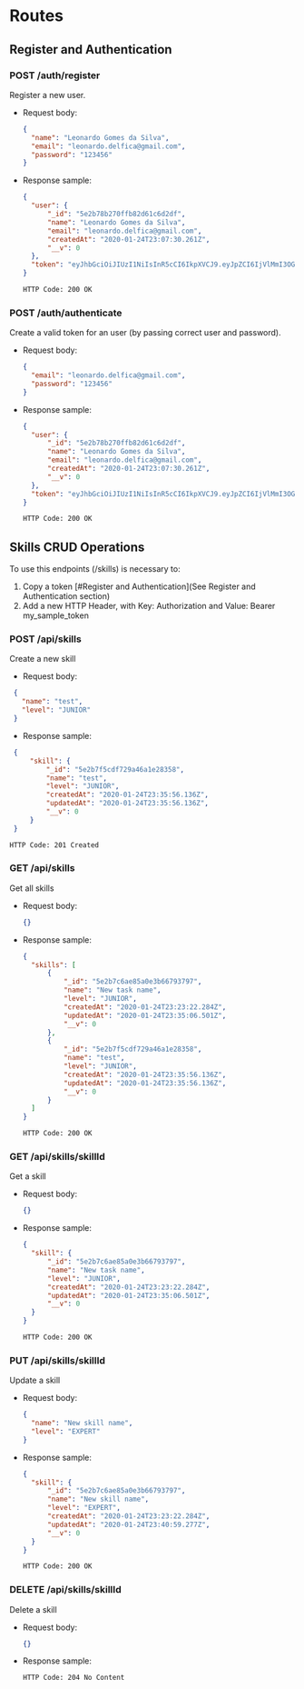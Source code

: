 # Routes

## Register and Authentication

### POST /auth/register

Register a new user.

- Request body:

    ````json
    {
      "name": "Leonardo Gomes da Silva",
      "email": "leonardo.delfica@gmail.com",
      "password": "123456"
    }
    ````

- Response sample:

  ````json
  {
    "user": {
        "_id": "5e2b78b270ffb82d61c6d2df",
        "name": "Leonardo Gomes da Silva",
        "email": "leonardo.delfica@gmail.com",
        "createdAt": "2020-01-24T23:07:30.261Z",
        "__v": 0
    },
    "token": "eyJhbGciOiJIUzI1NiIsInR5cCI6IkpXVCJ9.eyJpZCI6IjVlMmI3OGIyNzBmZmI4MmQ2MWM2ZDJkZiIsImlhdCI6MTU3OTkwNzI1MCwiZXhwIjoxNTc5OTkzNjUwfQ.iKePXoQTONMIhm8r7qn-n3FgSeGI5mOaLZei9-CyBoI"
  }
  ````

  ````bash
  HTTP Code: 200 OK
  ````

### POST /auth/authenticate

Create a valid token for an user (by passing correct user and password).

- Request body:

    ````json
    {
      "email": "leonardo.delfica@gmail.com",
      "password": "123456"
    }
    ````

- Response sample:

  ````json
  {
    "user": {
        "_id": "5e2b78b270ffb82d61c6d2df",
        "name": "Leonardo Gomes da Silva",
        "email": "leonardo.delfica@gmail.com",
        "createdAt": "2020-01-24T23:07:30.261Z",
        "__v": 0
    },
    "token": "eyJhbGciOiJIUzI1NiIsInR5cCI6IkpXVCJ9.eyJpZCI6IjVlMmI3OGIyNzBmZmI4MmQ2MWM2ZDJkZiIsImlhdCI6MTU3OTkwNzc0NSwiZXhwIjoxNTc5OTk0MTQ1fQ.Yp5i5W7NqG3r4fUMguZZbHqZLXD26CVrn4BhFcszHOI"
  }
  ````

  ````bash
  HTTP Code: 200 OK
  ````

## Skills CRUD Operations

To use this endpoints (/skills) is necessary to:

1) Copy a token [#Register and Authentication](See Register and Authentication section)
2) Add a new HTTP Header, with Key: Authorization and Value: Bearer my_sample_token

### POST /api/skills

Create a new skill

- Request body:

 ````json
  {
    "name": "test",
    "level": "JUNIOR"
  }
 ````

- Response sample:

 ````json
  {
      "skill": {
          "_id": "5e2b7f5cdf729a46a1e28358",
          "name": "test",
          "level": "JUNIOR",
          "createdAt": "2020-01-24T23:35:56.136Z",
          "updatedAt": "2020-01-24T23:35:56.136Z",
          "__v": 0
      }
  }
 ````

 ````bash
 HTTP Code: 201 Created
 ````

### GET /api/skills

Get all skills

- Request body:

  ````json
  {}
  ````

- Response sample:

  ````json
  {
    "skills": [
        {
            "_id": "5e2b7c6ae85a0e3b66793797",
            "name": "New task name",
            "level": "JUNIOR",
            "createdAt": "2020-01-24T23:23:22.284Z",
            "updatedAt": "2020-01-24T23:35:06.501Z",
            "__v": 0
        },
        {
            "_id": "5e2b7f5cdf729a46a1e28358",
            "name": "test",
            "level": "JUNIOR",
            "createdAt": "2020-01-24T23:35:56.136Z",
            "updatedAt": "2020-01-24T23:35:56.136Z",
            "__v": 0
        }
    ]
  }
  ````

  ````bash
  HTTP Code: 200 OK
  ````

### GET /api/skills/**skillId**

Get a skill

- Request body:

  ````json
  {}
  ````

- Response sample:

  ````json
  {
    "skill": {
        "_id": "5e2b7c6ae85a0e3b66793797",
        "name": "New task name",
        "level": "JUNIOR",
        "createdAt": "2020-01-24T23:23:22.284Z",
        "updatedAt": "2020-01-24T23:35:06.501Z",
        "__v": 0
    }
  }
  ````

  ````bash
  HTTP Code: 200 OK
  ````

### PUT /api/skills/**skillId**

Update a skill

- Request body:

  ````json
  {
    "name": "New skill name",
    "level": "EXPERT"
  }
  ````

- Response sample:

  ````json
  {
    "skill": {
        "_id": "5e2b7c6ae85a0e3b66793797",
        "name": "New skill name",
        "level": "EXPERT",
        "createdAt": "2020-01-24T23:23:22.284Z",
        "updatedAt": "2020-01-24T23:40:59.277Z",
        "__v": 0
    }
  }
  ````

  ````bash
  HTTP Code: 200 OK
  ````

### DELETE /api/skills/**skillId**

Delete a skill

- Request body:

  ````json
  {}
  ````

- Response sample:

  ````bash
  HTTP Code: 204 No Content
  ````
